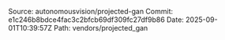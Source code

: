 Source: autonomousvision/projected-gan
Commit: e1c246b8bdce4fac3c2bfcb69df309fc27df9b86
Date: 2025-09-01T10:39:57Z
Path: vendors/projected_gan
